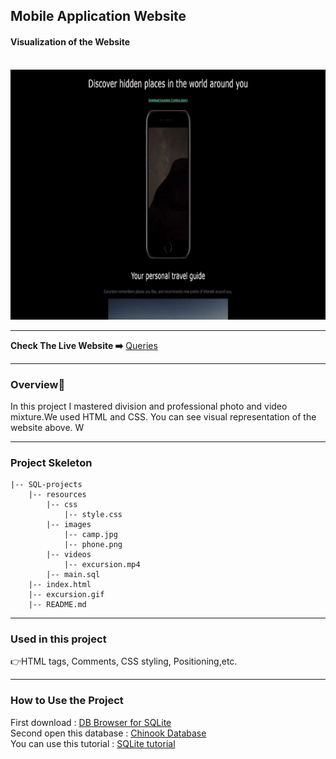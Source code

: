 ## Mobile Application Website
<h4>Visualization of the Website</h4>
<br>
<img src="excursion.gif" alt="my website" width="650" height="400">
<hr>
<b>Check The Live Website ➡️</b> <a href="https://github.com/BAVI-BOOP/SQL-projects/blob/main/chinook-data/main.sql">Queries</a>
<hr>
<h3>Overview🎵</h3>
In this project I mastered division and professional photo and video mixture.We used HTML and CSS. You can see visual representation of the website above. W
<hr>
<h3>Project Skeleton</h3>
  
```
|-- SQL-projects
    |-- resources
        |-- css
            |-- style.css
        |-- images
            |-- camp.jpg
            |-- phone.png
        |-- videos
            |-- excursion.mp4
        |-- main.sql
    |-- index.html
    |-- excursion.gif
    |-- README.md
```    
<hr>
<h3>Used in this project</h3>

👉HTML tags, Comments, CSS styling, Positioning,etc.


<hr>
<h3>How to Use the Project</h3>
<span>First download : </span><a href='https://sqlitebrowser.org/dl/'>DB Browser for SQLite</a>
<br><span>Second open this database : </span><a href='https://github.com/BAVI-BOOP/SQL-projects/blob/main/chinook-data/chinook.db'>Chinook Database</a>
<br><span>You can use this tutorial : </span><a href='https://www.youtube.com/watch?v=byHcYRpMgI4'>SQLite tutorial</a>
